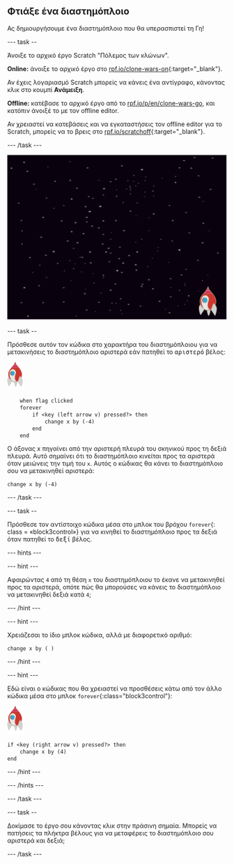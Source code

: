 ## Φτιάξε ένα διαστημόπλοιο

Ας δημιουργήσουμε ένα διαστημόπλοιο που θα υπερασπιστεί τη Γη!

\--- task --

Άνοιξε το αρχικό έργο Scratch "Πόλεμος των κλώνων".

**Online:** άνοιξε το αρχικό έργο στο [rpf.io/clone-wars-on](http://rpf.io/clone-wars-on){:target="_blank"}.

Αν έχεις λογαριασμό Scratch μπορείς να κάνεις ένα αντίγραφο, κάνοντας κλικ στο κουμπί **Ανάμειξη**.

**Offline:** κατέβασε το αρχικό έργο από το [rpf.io/p/en/clone-wars-go](http://rpf.io/p/en/clone-wars-go), και κατόπιν άνοιξέ το με τον offline editor.

Αν χρειαστεί να κατεβάσεις και να εγκαταστήσεις τον offline editor για το Scratch, μπορείς να το βρεις στο [rpf.io/scratchoff](https://rpf.io/scratchoff){:target="_blank"}.

\--- /task \---

![αρχικό έργο](images/starter-project.png)

\--- task --

Πρόσθεσε αυτόν τον κώδικα στο χαρακτήρα του διαστημόπλοιου για να μετακινήσεις το διαστημόπλοιο αριστερά εάν πατηθεί το <kbd>αριστερό</kbd> βέλος:

![χαρακτήρας πύραυλου](images/rocket-sprite.png)

```blocks3
    when flag clicked
    forever
        if <key (left arrow v) pressed?> then
            change x by (-4)
        end
    end
```

Ο άξονας x πηγαίνει από την αριστερή πλευρά του σκηνικού προς τη δεξιά πλευρά. Αυτό σημαίνει ότι το διαστημόπλοιο κινείται προς τα αριστερά όταν μειώνεις την τιμή του `x`. Αυτός ο κώδικας θα κάνει το διαστημόπλοιο σου να μετακινηθεί αριστερά:

```blocks3
change x by (-4)
```

\--- /task \---

\--- task --

Πρόσθεσε τον αντίστοιχο κώδικα μέσα στο μπλοκ του βρόχου `forever`{: class = «block3control»} για να κινηθεί το διαστημόπλοιο προς τα δεξιά όταν πατηθεί το <kbd>δεξί</kbd> βέλος.

\--- hints \---

\--- hint \---

Αφαιρώντας `4` από τη θέση `x` του διαστημόπλοιου το έκανε να μετακινηθεί προς τα αριστερά, οπότε πώς θα μπορούσες να κάνεις το διαστημόπλοιο να μετακινηθεί δεξιά κατά `4`;

\--- /hint \---

\--- hint \---

Χρειάζεσαι το ίδιο μπλοκ κώδικα, αλλά με διαφορετικό αριθμό:

```blocks3
change x by ( )
```

\--- /hint \---

\--- hint \---

Εδώ είναι ο κώδικας που θα χρειαστεί να προσθέσεις κάτω από τον άλλο κώδικα μέσα στο μπλοκ `forever`{:class="block3control"}:

![χαρακτήρας πύραυλου](images/rocket-sprite.png)

```blocks3
if <key (right arrow v) pressed?> then
    change x by (4)
end
```

\--- /hint \---

\--- /hints \---

\--- /task \---

\--- task --

Δοκίμασε το έργο σου κάνοντας κλικ στην πράσινη σημαία. Μπορείς να πατήσεις τα πλήκτρα βέλους για να μεταφέρεις το διαστημόπλοιο σου αριστερά και δεξιά;

\--- /task \---